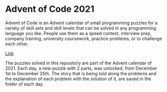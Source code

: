 # Advent of Code 2021

Advent of Code is an Advent calendar of small programming puzzles for a variety of skill sets and skill levels that can
be solved in any programming language you like. People use them as a speed contest, interview prep, company training,
university coursework, practice problems, or to challenge each other.

[Link](https://adventofcode.com/2021)

The puzzles solved in this repository are part of the Advent calendar of 2021. Each day, a new puzzle with 2 parts, was
unlocked, from December 1st to December 25th. The story that is being told along the problems and the explanation of
each problem with the solution of it, are saved in the folder of each day.
